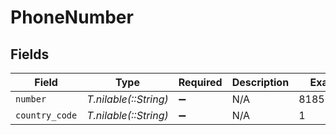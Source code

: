 # PhoneNumber


## Fields

| Field                 | Type                  | Required              | Description           | Example               |
| --------------------- | --------------------- | --------------------- | --------------------- | --------------------- |
| `number`              | *T.nilable(::String)* | :heavy_minus_sign:    | N/A                   | 8185551212            |
| `country_code`        | *T.nilable(::String)* | :heavy_minus_sign:    | N/A                   | 1                     |
